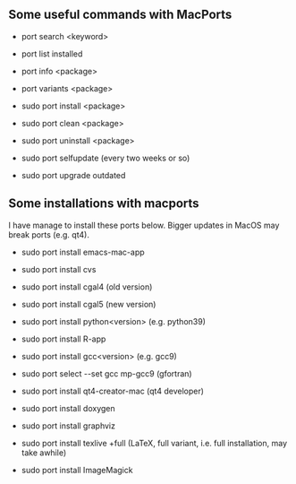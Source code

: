 ## Some useful commands with MacPorts

+ port search \<keyword\>
+ port list installed
+ port info \<package\>
+ port variants \<package\>
+ sudo port install \<package\>
+ sudo port clean \<package\>
+ sudo port uninstall \<package\>

+ sudo port selfupdate (every two weeks or so)
+ sudo port upgrade outdated

## Some installations with macports 
I have manage to install these ports below. Bigger updates in MacOS may break ports (e.g. qt4).

+ sudo port install emacs-mac-app
+ sudo port install cvs

+ sudo port install cgal4 (old version)
+ sudo port install cgal5 (new version)

+ sudo port install python\<version\> (e.g. python39)
+ sudo port install R-app

+ sudo port install gcc\<version\> (e.g. gcc9)
+ sudo port select --set gcc mp-gcc9 (gfortran)

+ sudo port install qt4-creator-mac (qt4 developer)

+ sudo port install doxygen
+ sudo port install graphviz

+ sudo port install texlive +full (LaTeX, full variant, i.e. full installation, may take awhile)

+ sudo port install ImageMagick 


